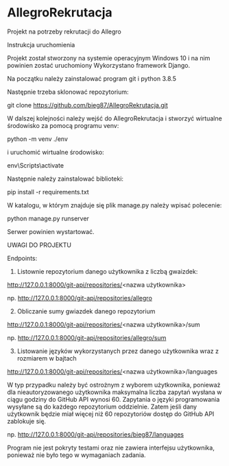# AllegroRekrutacja
Projekt na potrzeby rekrutacji do Allegro

Instrukcja uruchomienia

Projekt został stworzony na systemie operacyjnym Windows 10 i na nim powinien zostać uruchomiony
Wykorzystano framework Django.

Na początku należy zainstalować program git i python 3.8.5

Następnie trzeba sklonować repozytorium:

git clone https://github.com/bieg87/AllegroRekrutacja.git

W dalszej kolejności należy wejść do AllegroRekrutacja i stworzyć wirtualne środowisko za pomocą programu venv:

python -m venv ./env

i uruchomić wirtualne środowisko:

env\Scripts\activate

Następnie należy zainstalować biblioteki:

pip install -r requirements.txt

W katalogu, w którym znajduje się plik manage.py należy wpisać polecenie:

python manage.py runserver

Serwer powinien wystartować.

UWAGI DO PROJEKTU 

Endpoints:

1. Listownie repozytorium danego użytkownika z liczbą gwaizdek:

http://127.0.0.1:8000/git-api/repositories/<nazwa użytkownika>

np. http://127.0.0.1:8000/git-api/repositories/allegro

2. Obliczanie sumy gwiazdek danego repozytorium

http://127.0.0.1:8000/git-api/repositories/<nazwa użytkownika>/sum

np. http://127.0.0.1:8000/git-api/repositories/allegro/sum

3. Listowanie języków wykorzystanych przez danego użytkownika wraz z rozmiarem w bajtach

http://127.0.0.1:8000/git-api/repositories/<nazwa użytkownika>/languages

W typ przypadku należy być ostrożnym z wyborem użytkownika, ponieważ dla nieautoryzowanego 
użytkownika maksymalna liczba zapytań wysłana w ciągu godziny do GitHub API wynosi 60.
Zapytania o języki programowania wysyłane są do każdego repozytorium oddzielnie. Zatem jeśli dany
użytkownik będzie miał więcej niż 60 repozytoriów dostęp do GitHub API zablokuje się. 

np. http://127.0.0.1:8000/git-api/repositories/bieg87/languages

Program nie jest pokryty testami oraz nie zawiera interfejsu użytkownika, ponieważ nie było tego w wymaganiach zadania.